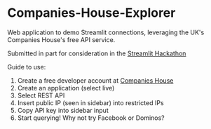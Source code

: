 # Companies-House-Explorer
Web application to demo Streamlit connections, leveraging the UK's Companies House's free API service.

Submitted in part for consideration in the [Streamlit Hackathon](https://discuss.streamlit.io/t/connections-hackathon/47574)

Guide to use:
1. Create a free developer account at [Companies House](https://developer.company-information.service.gov.uk/)
2. Create an application (select live)
3. Select REST API
4. Insert public IP (seen in sidebar) into restricted IPs
5. Copy API key into sidebar input
6. Start querying! Why not try Facebook or Dominos?